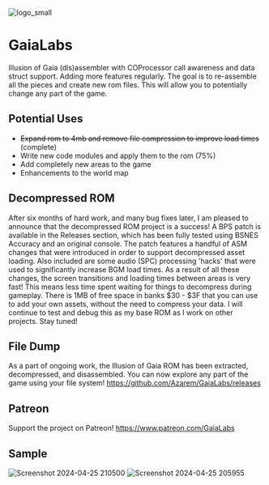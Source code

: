 ![logo_small](https://github.com/Azarem/GaiaLabs/assets/7395229/cbb7c720-ebec-4cf9-8110-edd6f2fbe057)

# GaiaLabs
Illusion of Gaia (dis)assembler with COProcessor call awareness and data struct support. Adding more features regularly.
The goal is to re-assemble all the pieces and create new rom files. This will allow you to potentially change any part of the game.

## Potential Uses
- ~~Expand rom to 4mb and remove file compression to improve load times~~ (complete)
- Write new code modules and apply them to the rom (75%)
- Add completely new areas to the game
- Enhancements to the world map

## Decompressed ROM
After six months of hard work, and many bug fixes later, I am pleased to announce that the decompressed ROM project is a success! A BPS patch is available in the Releases section, which has been fully tested using BSNES Accuracy and an original console. The patch features a handful of ASM changes that were introduced in order to support decompressed asset loading. Also included are some audio (SPC) processing 'hacks' that were used to significantly increase BGM load times. As a result of all these changes, the screen transitions and loading times between areas is very fast! This means less time spent waiting for things to decompress during gameplay. There is 1MB of free space in banks $30 - $3F that you can use to add your own assets, without the need to compress your data. I will continue to test and debug this as my base ROM as I work on other projects. Stay tuned!
  
## File Dump
As a part of ongoing work, the Illusion of Gaia ROM has been extracted, decompressed, and disassembled. You can now explore any part of the game using your file system!
https://github.com/Azarem/GaiaLabs/releases

## Patreon
Support the project on Patreon!
https://www.patreon.com/GaiaLabs

## Sample
![Screenshot 2024-04-25 210500](https://github.com/Azarem/GaiaLabs/assets/7395229/acb007df-34eb-4384-a8ea-628eccea861b)
![Screenshot 2024-04-25 205955](https://github.com/Azarem/GaiaLabs/assets/7395229/acb1481b-f38c-4a73-91ae-763dc15c5b0d)



